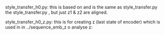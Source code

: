 style_transfer_h0.py: this is based on and is the same as style_transfer.py the style_transfer.py , but just z1 & z2 are aligned.

style_transfer_h0_z.py: this is for creating z (last state of encoder) which is used in in ../sequence_emb_z o analyse z:




